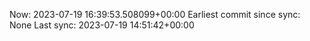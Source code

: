 Now: 2023-07-19 16:39:53.508099+00:00 Earliest commit since sync: None Last sync: 2023-07-19 14:51:42+00:00

